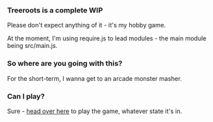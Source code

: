 ### Treeroots is a complete WIP

Please don't expect anything of it - it's my hobby game.  

At the moment, I'm using require.js to lead modules - the main module being src/main.js. 

### So where are you going with this?

For the short-term, I wanna get to an arcade monster masher.

### Can I play?

Sure - [head over here](http://hughfdjackson.github.com/treeroots) to play the game, whatever state it's in.
